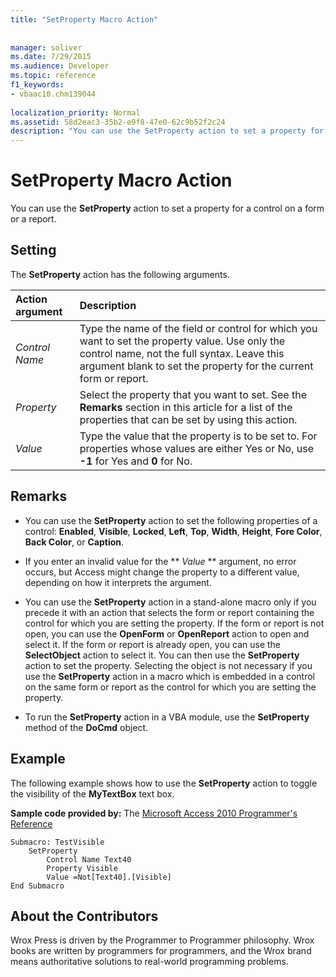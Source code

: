 ```yaml
---
title: "SetProperty Macro Action"
 
 
manager: soliver
ms.date: 7/29/2015
ms.audience: Developer
ms.topic: reference
f1_keywords:
- vbaac10.chm139044
  
localization_priority: Normal
ms.assetid: 58d2eac3-35b2-e9f8-47e0-62c9b52f2c24
description: "You can use the SetProperty action to set a property for a control on a form or a report."
---
```


# SetProperty Macro Action

You can use the **SetProperty** action to set a property for a control on a form or a report. 
  
## Setting

The **SetProperty** action has the following arguments. 
  
|**Action argument**|**Description**|
|:-----|:-----|
| _Control Name_ <br/> |Type the name of the field or control for which you want to set the property value. Use only the control name, not the full syntax. Leave this argument blank to set the property for the current form or report.  <br/> |
| _Property_ <br/> |Select the property that you want to set. See the **Remarks** section in this article for a list of the properties that can be set by using this action.  <br/> |
| _Value_ <br/> |Type the value that the property is to be set to. For properties whose values are either Yes or No, use **-1** for Yes and **0** for No.  <br/> |
   
## Remarks

- You can use the **SetProperty** action to set the following properties of a control: **Enabled**, **Visible**, **Locked**, **Left**, **Top**, **Width**, **Height**, **Fore Color**, **Back Color**, or **Caption**. 
    
- If you enter an invalid value for the ** *Value* ** argument, no error occurs, but Access might change the property to a different value, depending on how it interprets the argument. 
    
- You can use the **SetProperty** action in a stand-alone macro only if you precede it with an action that selects the form or report containing the control for which you are setting the property. If the form or report is not open, you can use the **OpenForm** or **OpenReport** action to open and select it. If the form or report is already open, you can use the **SelectObject** action to select it. You can then use the **SetProperty** action to set the property. Selecting the object is not necessary if you use the **SetProperty** action in a macro which is embedded in a control on the same form or report as the control for which you are setting the property. 
    
- To run the **SetProperty** action in a VBA module, use the **SetProperty** method of the **DoCmd** object. 
    
## Example

The following example shows how to use the **SetProperty** action to toggle the visibility of the **MyTextBox** text box. 
  
 **Sample code provided by:** The [Microsoft Access 2010 Programmer's Reference](http://www.wrox.com/WileyCDA/WroxTitle/Access-2010-Programmer-s-Reference.productCd-0470591668.mdl)
  
```
Submacro: TestVisible
    SetProperty
        Control Name Text40
        Property Visible
        Value =Not[Text40].[Visible]
End Submacro
```

## About the Contributors
<a name="AboutContributors"> </a>

Wrox Press is driven by the Programmer to Programmer philosophy. Wrox books are written by programmers for programmers, and the Wrox brand means authoritative solutions to real-world programming problems. 
  

